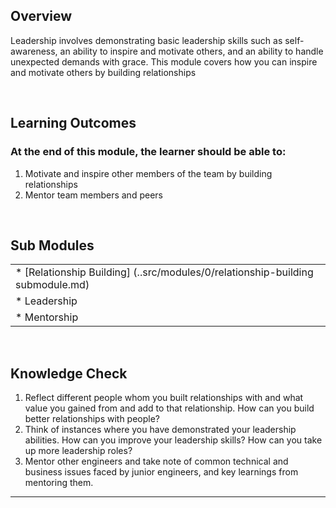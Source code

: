 ## **Overview**

Leadership involves demonstrating basic leadership skills such as self-awareness, an ability to inspire and motivate others, and an ability to handle unexpected demands with grace. This module covers how you can inspire and motivate others by building relationships

<br />

## **Learning Outcomes**
### **At the end of this module, the learner should be able to:**
1. Motivate and inspire other members of the team by building relationships
2. Mentor team members and peers

<br />

## **Sub Modules**
                       
|                          |
| ------------------------ |
| * [Relationship Building] (..src/modules/0/relationship-building submodule.md)  |
| * Leadership             |
| * Mentorship             |

<br />

## **Knowledge Check**
1. Reflect different people whom you built relationships with and what value you gained from and add to that relationship. How can you build better relationships with people?
2. Think of instances where you have demonstrated your leadership abilities. How can you improve your leadership skills? How can you take up more leadership roles?
3. Mentor other engineers and take note of common technical and business issues faced by junior engineers, and key learnings from mentoring them.

------------
